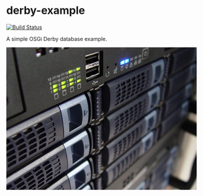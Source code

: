 derby-example
===

[![Build Status](https://travis-ci.org/io7m/derby-example.svg)](https://travis-ci.org/io7m/derby-example)

A simple OSGi Derby database example.

![Derby](./src/site/resources/derby-example.jpg?raw=true)

